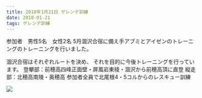 ```yaml
---
title: 2018年1月21日 ゲレンデ訓練
date: 2018-01-21
tags: ゲレンデ訓練
---
```



参加者　男性5名　女性2名
5月涸沢合宿に備え手アブミとアイゼンのトレーニングのトレーニングを行いました。

涸沢合宿はそれぞれルートを決め、
それを目的に今後トレーニングを行っています。
登攀部：前穂高四峰正面壁・屏風岩東稜・涸沢から前穂高頂に直登
縦走部：北穂高南陵・奥穂高
参加者全員で北尾根4・5コルからのレスキュー訓練

![](/2018/01/21/20180121/img_17.jpg)
